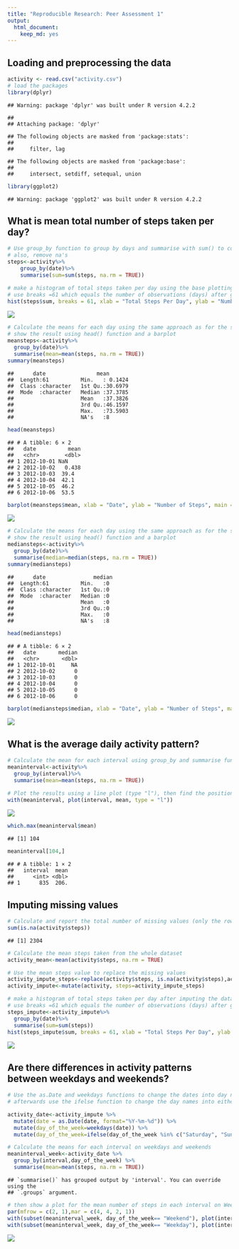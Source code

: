 ```yaml
---
title: "Reproducible Research: Peer Assessment 1"
output: 
  html_document: 
    keep_md: yes
---
```



## Loading and preprocessing the data

```r
activity <- read.csv("activity.csv")
# load the packages
library(dplyr)
```

```
## Warning: package 'dplyr' was built under R version 4.2.2
```

```
## 
## Attaching package: 'dplyr'
```

```
## The following objects are masked from 'package:stats':
## 
##     filter, lag
```

```
## The following objects are masked from 'package:base':
## 
##     intersect, setdiff, setequal, union
```

```r
library(ggplot2)
```

```
## Warning: package 'ggplot2' was built under R version 4.2.2
```


## What is mean total number of steps taken per day?

```r
# Use group_by function to group by days and summarise with sum() to count the total steps per day, 
# also, remove na's
steps<-activity%>%
    group_by(date)%>%
    summarise(sum=sum(steps, na.rm = TRUE))

# make a histogram of total steps taken per day using the base plotting system.
# use breaks =61 which equals the number of observations (days) after grouping
hist(steps$sum, breaks = 61, xlab = "Total Steps Per Day", ylab = "Number of Days", main = "Total Steps Per Day")
```

![](PA1_template_files/figure-html/unnamed-chunk-2-1.png)<!-- -->

```r
# Calculate the means for each day using the same approach as for the sum
# show the result using head() function and a barplot
meansteps<-activity%>%
  group_by(date)%>%
  summarise(mean=mean(steps, na.rm = TRUE))
summary(meansteps)
```

```
##      date                mean        
##  Length:61          Min.   : 0.1424  
##  Class :character   1st Qu.:30.6979  
##  Mode  :character   Median :37.3785  
##                     Mean   :37.3826  
##                     3rd Qu.:46.1597  
##                     Max.   :73.5903  
##                     NA's   :8
```

```r
head(meansteps)
```

```
## # A tibble: 6 × 2
##   date          mean
##   <chr>        <dbl>
## 1 2012-10-01 NaN    
## 2 2012-10-02   0.438
## 3 2012-10-03  39.4  
## 4 2012-10-04  42.1  
## 5 2012-10-05  46.2  
## 6 2012-10-06  53.5
```

```r
barplot(meansteps$mean, xlab = "Date", ylab = "Number of Steps", main = "Mean Steps Per Day")
```

![](PA1_template_files/figure-html/unnamed-chunk-2-2.png)<!-- -->

```r
# Calculate the means for each day using the same approach as for the sum
# show the result using head() function and a barplot
mediansteps<-activity%>%
  group_by(date)%>%
  summarise(median=median(steps, na.rm = TRUE))
summary(mediansteps)
```

```
##      date               median 
##  Length:61          Min.   :0  
##  Class :character   1st Qu.:0  
##  Mode  :character   Median :0  
##                     Mean   :0  
##                     3rd Qu.:0  
##                     Max.   :0  
##                     NA's   :8
```

```r
head(mediansteps)
```

```
## # A tibble: 6 × 2
##   date       median
##   <chr>       <dbl>
## 1 2012-10-01     NA
## 2 2012-10-02      0
## 3 2012-10-03      0
## 4 2012-10-04      0
## 5 2012-10-05      0
## 6 2012-10-06      0
```

```r
barplot(mediansteps$median, xlab = "Date", ylab = "Number of Steps", main = "Median Steps Per Day")
```

![](PA1_template_files/figure-html/unnamed-chunk-2-3.png)<!-- -->


## What is the average daily activity pattern?

```r
# Calculate the mean for each interval using group_by and summarise functions
meaninterval<-activity%>%
  group_by(interval)%>%
  summarise(mean=mean(steps, na.rm = TRUE))

# Plot the results using a line plot (type "l"), then find the position of the maximum value and print it out
with(meaninterval, plot(interval, mean, type = "l"))
```

![](PA1_template_files/figure-html/unnamed-chunk-3-1.png)<!-- -->

```r
which.max(meaninterval$mean)
```

```
## [1] 104
```

```r
meaninterval[104,]
```

```
## # A tibble: 1 × 2
##   interval  mean
##      <int> <dbl>
## 1      835  206.
```


## Imputing missing values

```r
# Calculate and report the total number of missing values (only the rows from the steps column have NA's)
sum(is.na(activity$steps))
```

```
## [1] 2304
```

```r
# Calculate the mean steps taken from the whole dataset
activity_mean<-mean(activity$steps, na.rm = TRUE)

# Use the mean steps value to replace the missing values
activity_impute_steps<-replace(activity$steps, is.na(activity$steps),activity_mean)
activity_impute<-mutate(activity, steps=activity_impute_steps)

# make a histogram of total steps taken per day after imputing the data
# use breaks =61 which equals the number of observations (days) after grouping
steps_impute<-activity_impute%>%
  group_by(date)%>%
  summarise(sum=sum(steps))
hist(steps_impute$sum, breaks = 61, xlab = "Total Steps Per Day", ylab = "Number of Days", main = "Total Steps Per Day Imputed")
```

![](PA1_template_files/figure-html/unnamed-chunk-4-1.png)<!-- -->


## Are there differences in activity patterns between weekdays and weekends?

```r
# Use the as.Date and weekdays functions to change the dates into day names
# afterwards use the ifelse function to change the day names into either Weekend or Weekday

activity_date<-activity_impute %>%
  mutate(date = as.Date(date, format="%Y-%m-%d")) %>%
  mutate(day_of_the_week=weekdays(date)) %>%
  mutate(day_of_the_week=ifelse(day_of_the_week %in% c("Saturday", "Sunday"), "Weekend", "Weekday"))

# Calculate the means for each interval on weekdays and weekends
meaninterval_week<-activity_date %>%
  group_by(interval,day_of_the_week) %>%
  summarise(mean=mean(steps, na.rm = TRUE))
```

```
## `summarise()` has grouped output by 'interval'. You can override using the
## `.groups` argument.
```

```r
# then show a plot for the mean number of steps in each interval on Weekends and Weekdays
par(mfrow = c(2, 1),mar = c(4, 4, 2, 1))
with(subset(meaninterval_week, day_of_the_week== "Weekend"), plot(interval, mean, type = "l", main="Weekend"))
with(subset(meaninterval_week, day_of_the_week== "Weekday"), plot(interval, mean, type = "l", main="Weekday"))
```

![](PA1_template_files/figure-html/unnamed-chunk-5-1.png)<!-- -->
